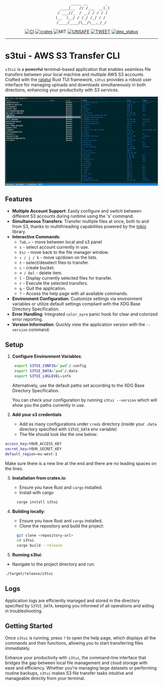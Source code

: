 <div style="text-align: center;">

            _____ __        _ 
       ____|__  // /___  __(_)
      / ___//_  / __/ / / / / 
     (__  )__/ / /_/ /_/ / /  
    /____/____/\__/\__,_/_/

</div>
<div style="text-align: center;">

[![CI][s0]][l0] [![crates][s1]][l1] ![MIT][s2] [![UNSAFE][s3]][l3] [![TWEET][s6]][l6] [![dep_status][s7]][l7]

</div>

[s0]: https://github.com/softberries/s3tui/actions/workflows/rust.yml/badge.svg

[l0]: https://github.com/softberries/s3tui/actions/workflows/rust.yml

[s1]: https://img.shields.io/crates/v/s3tui.svg

[l1]: https://crates.io/crates/s3tui

[s2]: https://img.shields.io/badge/license-MIT-blue.svg

[s3]: https://img.shields.io/badge/unsafe-forbidden-success.svg

[l3]: https://github.com/rust-secure-code/safety-dance/

[s6]: https://img.shields.io/twitter/follow/grajo?label=follow&style=social

[l6]: https://twitter.com/intent/follow?screen_name=grajo

[s7]: https://deps.rs/repo/github/softberries/s3tui/status.svg

[l7]: https://deps.rs/repo/github/softberries/s3tui

---

# s3tui - AWS S3 Transfer CLI

`s3tui` is a ~~powerful~~ terminal-based application that enables seamless file transfers between your local machine and
multiple AWS S3 accounts. Crafted with the [ratatui](https://github.com/ratatui-org/ratatui) Rust TUI framework, `s3tui`
provides a robust user interface for managing uploads and downloads simultaneously in both directions, enhancing your
productivity with S3 services.

![s3tui](assets/s3tui.gif)

## Features

- **Multiple Account Support**: Easily configure and switch between different S3 accounts during runtime using the 's'
  command.
- **Simultaneous Transfers**: Transfer multiple files at once, both to and from S3, thanks to multithreading
  capabilities powered by the [tokio](https://github.com/tokio-rs/tokio) library.
- **Interactive Commands**:
    - `Tab,↔` - move between local and s3 panel
    - `s` - select account currently in use.
    - `Esc` - move back to the file manager window.
    - `↕ / j / k` - move up/down on the lists.
    - `t` - select/deselect files to transfer.
    - `c` - create bucket.
    - `⌫ / Del` - delete item.
    - `l` - Display currently selected files for transfer.
    - `r` - Execute the selected transfers.
    - `q` - Quit the application.
    - `?` - Access the help page with all available commands.
- **Environment Configuration**: Customize settings via environment variables or utilize default settings compliant with
  the XDG Base Directory Specification.
- **Error Handling**: Integrated `color_eyre` panic hook for clear and colorized error reporting.
- **Version Information**: Quickly view the application version with the `--version` command.

## Setup

1. **Configure Environment Variables**:
   ```bash
    export S3TUI_CONFIG=`pwd`/.config
    export S3TUI_DATA=`pwd`/.data
    export S3TUI_LOGLEVEL=info
   ```
   Alternatively, use the default paths set according to the XDG Base Directory Specification.

   You can check your configuration by running `s3tui --version` which will show you the paths currently in use.

2. **Add your s3 credentials**
    - Add as many configurations under `creds` directory (inside your `.data` directory specified with `S3TUI_DATA` env variable)
    - The file should look like the one below:
   
```bash
access_key=YOUR_ACCESS_KEY
secret_key=YOUR_SECRET_KEY
default_region=eu-west-1
```
Make sure there is a new line at the end and there are no leading spaces on the lines.

3. **Installation from crates.io**:
    - Ensure you have Rust and `cargo` installed.
    - Install with cargo
    ```bash
      cargo install s3tui
    ```
4. **Building locally**:
    - Ensure you have Rust and `cargo` installed.
    - Clone the repository and build the project:
    ```bash
      git clone <repository-url>
      cd s3tui
      cargo build --release
    ```

5. **Running s3tui**:
- Navigate to the project directory and run:
```bash
./target/release/s3tui
```

## Logs

Application logs are efficiently managed and stored in the directory specified by `S3TUI_DATA`, keeping you informed of
all operations and aiding in troubleshooting.

## Getting Started

Once `s3tui` is running, press `?` to open the help page, which displays all the commands and their functions, allowing
you to start transferring files immediately.

Enhance your productivity with `s3tui`, the command-line interface that bridges the gap between local file management
and cloud storage with ease and efficiency. Whether you're managing large datasets or performing routine
backups, `s3tui` makes S3 file transfer tasks intuitive and manageable directly from your terminal.
